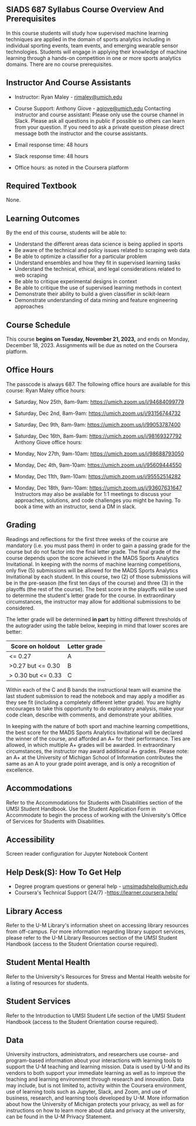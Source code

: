 ## SIADS 687 Syllabus Course Overview And Prerequisites

In this course students will study how supervised machine learning techniques are applied in the domain of sports analytics including in individual sporting events, team events, and emerging wearable sensor technologies. Students will engage in applying their knowledge of machine learning through a hands-on competition in one or more sports analytics domains. There are no course prerequisites.

## Instructor And Course Assistants

- Instructor: Ryan Maley - rjmaley@umich.edu
- Course Support: Anthony Giove - agiove@umich.edu Contacting instructor and course assistant: Please only use the course channel in Slack. Please ask all questions in public if possible so others can learn from your question. If you need to ask a private question please direct message both the instructor and the course assistants.

- Email response time: 48 hours
- Slack response time: 48 hours
- Office hours: as noted in the Coursera platform

## Required Textbook

None.

## Learning Outcomes

By the end of this course, students will be able to:

- Understand the different areas data science is being applied in sports
- Be aware of the technical and policy issues related to scraping web data
- Be able to optimize a classifier for a particular problem
- Understand ensembles and how they fit in supervised learning tasks
- Understand the technical, ethical, and legal considerations related to web scraping
- Be able to critique experimental designs in context
- Be able to critique the use of supervised learning methods in context
- Demonstrate their ability to build a given classifier in scikit-learn
- Demonstrate understanding of data mining and feature engineering approaches

## Course Schedule

This course **begins on Tuesday, November 21, 2023,** and ends on Monday, December
18, 2023. Assignments will be due as noted on the Coursera platform.

## Office Hours

The passcode is always 687. The following office hours are available for this course:
Ryan Maley office hours:

- Saturday, Nov 25th, 8am-9am: https://umich.zoom.us/j/94684099779
- Saturday, Dec 2nd, 8am-9am: https://umich.zoom.us/j/93156744732
- Saturday, Dec 9th, 8am-9am: https://umich.zoom.us/j/99053787400
- Saturday, Dec 16th, 8am-9am: https://umich.zoom.us/j/98169327792 Anthony Giove office hours:

- Monday, Nov 27th, 9am-10am: https://umich.zoom.us/j/98688793050
- Monday, Dec 4th, 9am-10am: https://umich.zoom.us/j/95609444550
- Monday, Dec 11th, 9am-10am: https://umich.zoom.us/j/95552514282
- Monday, Dec 18th, 9am-10am: https://umich.zoom.us/j/93607631647 Instructors may also be available for 1:1 meetings to discuss your approaches, solutions, and code challenges you might be having. To book a time with an instructor, send a DM in slack.

## Grading

Readings and reflections for the first three weeks of the course are mandatory (i.e. you must pass them) in order to gain a passing grade for the course but do not factor into the final letter grade. The final grade of the course depends upon the score achieved in the MADS Sports Analytics Invitational. In keeping with the norms of machine learning competitions, only five (5) submissions will be allowed for the MADS Sports Analytics Invitational by each student. In this course, two (2) of those submissions will be in the pre-season (the first ten days of the course) and three (3) in the playoffs (the rest of the course). The best score in the playoffs will be used to determine the student's letter grade for the course. In extraordinary circumstances, the instructor may allow for additional submissions to be considered.

The letter grade will be determined **in part** by hitting different thresholds of the autograder using the table below, keeping in mind that lower scores are better:

| Score on holdout   | Letter grade |
| ------------------ | ------------ |
| <= 0.27            | A            |
| >0.27 but <= 0.30  | B            |
| > 0.30 but <= 0.33 | C            |

Within each of the C and B bands the instructional team will examine the last student submission to read the notebook and may apply a modifier as they see fit (including a completely different letter grade). You are highly encourages to take this opportunity to do exploratory analysis, make your code clean, describe with comments, and demonstrate your abilities.

In keeping with the nature of both sport and machine learning competitions, the best score for the MADS Sports Analytics Invitational will be declared the winner of the course, and afforded an A+ for their performance. Ties are allowed, in which multiple A+ grades will be awarded. In extraordinary circumstances, the instructor may award additional A+ grades. Please note: an A+ at the University of Michigan School of Information contributes the same as an A to your grade point average, and is only a recognition of excellence.

## Accommodations

Refer to the Accommodations for Students with Disabilities section of the UMSI Student Handbook. Use the Student Application Form in Accommodate to begin the process of working with the University's Office of Services for Students with Disabilities.

## Accessibility

Screen reader configuration for Jupyter Notebook Content

## Help Desk(S): How To Get Help

- Degree program questions or general help - umsimadshelp@umich.edu
- Coursera's Technical Support (24/7) -https://learner.coursera.help/

## Library Access

Refer to the U-M Library's information sheet on accessing library resources from off-campus. For more information regarding library support services, please refer to the U-M Library Resources section of the UMSI Student Handbook (access to the Student Orientation course required).

## Student Mental Health

Refer to the University's Resources for Stress and Mental Health website for a listing of resources for students.

## Student Services

Refer to the Introduction to UMSI Student Life section of the UMSI Student Handbook (access to the Student Orientation course required).

## Data

University instructors, administrators, and researchers use course- and program-based information about your interactions with learning tools to support the U-M teaching and learning mission. Data is used by U-M and its vendors to both support your immediate learning as well as to improve the teaching and learning environment through research and innovation. Data may include, but is not limited to, activity within the Coursera environment, use of learning tools such as Jupyter, Slack, and Zoom, and use of business, research, and learning tools developed by U-M. More information about how the University of Michigan protects your privacy, as well as for instructions on how to learn more about data and privacy at the university, can be found in the U-M Privacy Statement.
